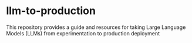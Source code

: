 # llm-to-production
This repository provides a guide and resources for taking Large Language Models (LLMs) from experimentation to production deployment
